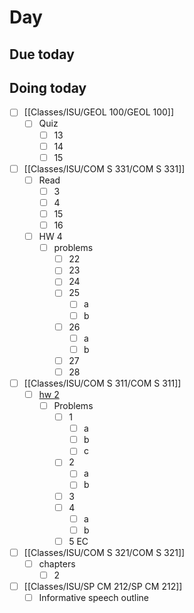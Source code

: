 

# Day 

## Due today


## Doing today
- [ ] [[Classes/ISU/GEOL 100/GEOL 100]]
	- [ ] Quiz
		- [ ] 13
		- [ ] 14
		- [ ] 15
- [ ] [[Classes/ISU/COM S 331/COM S 331]]
	- [ ] Read
		- [ ] 3
		- [ ] 4
		- [ ] 15
		- [ ] 16
	- [ ] HW 4
		- [ ] problems
			- [ ] 22
			- [ ] 23
			- [ ] 24
			- [ ] 25
				- [ ] a
				- [ ] b
			- [ ] 26
				- [ ] a
				- [ ] b
			- [ ] 27
			- [ ] 28
- [ ]  [[Classes/ISU/COM S 311/COM S 311]]
	- [ ]  [hw 2](https://canvas.iastate.edu/courses/84877/assignments/1539995)
		- [ ]  Problems
			- [ ]  1
				- [ ]  a
				- [ ]  b
				- [ ]  c
			- [ ]  2
				- [ ]  a
				- [ ]  b
			- [ ]  3
			- [ ]  4
				- [ ]  a
				- [ ]  b
			- [ ]  5 EC
- [ ]  [[Classes/ISU/COM S 321/COM S 321]]
	- [ ]  chapters
		- [ ]  2
- [ ] [[Classes/ISU/SP CM 212/SP CM 212]]
	- [ ] Informative speech outline
